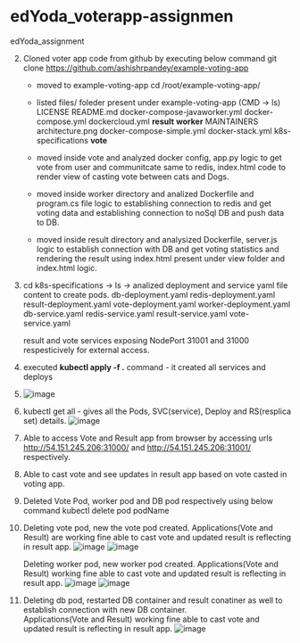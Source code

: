 # edYoda_voterapp-assignmen
edYoda_assignment

2. Cloned voter app code from github by executing below command
   git clone https://github.com/ashishrpandey/example-voting-app

   - moved to example-voting-app 
     cd  /root/example-voting-app/
   - listed files/ foleder present under example-voting-app  (CMD -> ls)
     LICENSE      README.md         docker-compose-javaworker.yml  docker-compose.yml  dockercloud.yml     **result**  **worker**
     MAINTAINERS  architecture.png  docker-compose-simple.yml      docker-stack.yml    k8s-specifications  **vote**
     
   - moved inside vote and analyzed docker config, app.py logic to get vote from user and communitcate same to redis, index.html code to render view of casting vote between         cats and Dogs.
     
   - moved inside worker directory and analized Dockerfile and program.cs file logic to establishing connection to redis and get voting data and establishing connection to        noSql DB and push data to DB.
     
   - moved inside result directory and analysized Dockerfile, server.js logic to establish connection with DB and get voting statistics and rendering the result using             index.html present under view folder and index.html logic.
  
3. cd k8s-specifications -> ls -> analized deployment and service yaml file content to create pods.
    db-deployment.yaml  redis-deployment.yaml  result-deployment.yaml  vote-deployment.yaml  worker-deployment.yaml
    db-service.yaml     redis-service.yaml     result-service.yaml     vote-service.yaml

    result and vote services exposing NodePort 31001 and 31000 respesticively for external access.
   
4. executed **kubectl apply -f .** command - it created all services and deploys
5. ![image](https://github.com/user-attachments/assets/d147924a-33c2-47a3-8e54-8126e9638ed1)

   
6. kubectl get all - gives all the Pods, SVC(service), Deploy and RS(resplica set) details.
    ![image](https://github.com/user-attachments/assets/cc4987b6-e55c-4266-a7f8-76ead9e408ba)

7. Able to access Vote and Result app from browser by accessing urls http://54.151.245.206:31000/ and http://54.151.245.206:31001/ respectively.
   
7. Able to cast vote and see updates in result app based on vote casted in voting app.
8. Deleted Vote Pod, worker pod and DB pod respectively using below command
   kubectl delete pod podName
   
9. Deleting vote pod, new the vote pod created. Applications(Vote and Result) are working fine able to cast vote and updated result is reflecting in result app.
   ![image](https://github.com/user-attachments/assets/8f3c446f-4649-49db-84c4-b6a73ecf83e8)
   ![image](https://github.com/user-attachments/assets/6dc4a9c1-0d74-43bf-9d69-60e313f08dcf)

   Deleting worker pod, new worker pod created.  Applications(Vote and Result) working fine able to cast vote and updated result is reflecting in result app.
   ![image](https://github.com/user-attachments/assets/bf785ccf-c18f-4ccf-ba2d-0083c834152c)
   ![image](https://github.com/user-attachments/assets/42730b67-b6ab-4548-8e4f-5e5f533f997a)

10. Deleting db pod, restarted DB container and result conatiner as well to establish connection with new DB container.   
   Applications(Vote and Result) working fine able to cast vote and updated result is reflecting in result app.
   ![image](https://github.com/user-attachments/assets/b0c4fbcd-2e6d-4af4-88bb-76c5b88cba6c)

